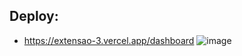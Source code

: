 ## Deploy:
- https://extensao-3.vercel.app/dashboard
![image](https://github.com/user-attachments/assets/3923b52b-cdb1-478b-a0b0-5a13aca452e5)
